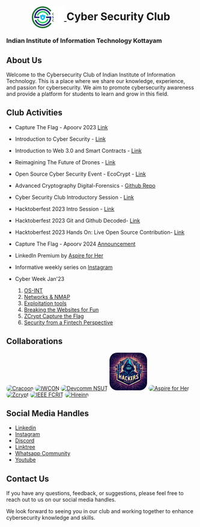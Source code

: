 <h1 align="center">
    <a href="https://github.com/CSYClubIIITK/ClubVault">
        <img src="Logo.png" valign="middle" height="58" alt="CSY logo" />
    </a>
    <span valign="middle">
        Cyber Security Club
    </span>
</h1>

### Indian Institute of Information Technology Kottayam

## About Us

Welcome to the Cybersecurity Club of Indian Institute of Information Technology. This is a place where we share our knowledge, experience, and passion for cybersecurity. We aim to promote cybersecurity awareness and provide a platform for students to learn and grow in this field.

## Club Activities

- Capture The Flag - Apoorv 2023 [Link](https://github.com/CSYClubIIITK/ClubVault/tree/main/Events/Apoorv%20Capture%20The%20Flag'23)
- Introduction to Cyber Security - [Link](https://github.com/CSYClubIIITK/ClubVault/tree/main/Events/Introduction%20to%20Cyber%20Security)
- Introduction to Web 3.0 and Smart Contracts - [Link](https://github.com/CSYClubIIITK/ClubVault/tree/main/Events/Introduction%20to%20Web%203.0%20and%20Smart%20Contracts)
- Reimagining The Future of Drones - [Link](https://github.com/CSYClubIIITK/ClubVault/tree/main/Events/Reimagining%20the%20future%20of%20drones)
- Open Source Cyber Security Event - EcoCrypt - [Link](https://github.com/CSYClubIIITK/ClubVault/tree/main/Events/EcoCrypt)
- Advanced Cryptography Digital-Forensics - [Github Repo](https://github.com/CSYClubIIITK/Advanced-Cryptography-Digital-Forensics)
- Cyber Security Club Introductory Session - [Link](https://github.com/CSYClubIIITK/ClubVault/tree/main/Events/Cyber%20Security%20Club%20Introductory%20Session)
- Hacktoberfest 2023 Intro Session - [Link](https://github.com/CSYClubIIITK/ClubVault/tree/main/Events/Hacktoberfest'23%20Intro%20Session)
- Hacktoberfest 2023 Git and Github Decoded- [Link](https://github.com/CSYClubIIITK/ClubVault/tree/main/Events/Hacktoberfest'23%20Git%20and%20Github%20Decoded)
- Hacktoberfest 2023 Hands On: Live Open Source Contribution- [Link](https://github.com/CSYClubIIITK/ClubVault/tree/main/Events/Hacktoberfest'23%20Hands%20On%20Live%20Open%20Source%20Contribution)
- Capture The Flag - Apoorv 2024 [Announcement](https://github.com/CSYClubIIITK/ClubVault/tree/main/Events/Apoorv%20Capture%20The%20Flag'24)

- LinkedIn Premium by [Aspire for Her](https://www.linkedin.com/posts/csyclub-iiitkottayam_iiitkottayam-cybersecurityclub-aspireforher-activity-7147090435385999360-feKj?utm_source=share&utm_medium=member_android)

- Informative weekly series on [Instagram](https://github.com/CSYClubIIITK/ClubVault/tree/main/Events/Weekly%20Series)

- Cyber Week Jan'23
    1. [OS-INT](Events/Cyber%20Week/os-int)
    2. [Networks & NMAP](Events/Cyber%20Week/networks-and-nmap)
    3. ⁠[Exploitation tools](Events/Cyber%20Week/exploitation-tools)
    4. ⁠[Breaking the Websites for Fun](Events/Cyber%20Week/breaking-the-websites-for-fun)
    5. ⁠[ZCrypt Capture the Flag](Events/Cyber%20Week/capture-the-flag)
    6. [Security from a Fintech Perspective]()


## Collaborations

<a href="https://www.linkedin.com/posts/csyclub-iiitkottayam_cybersecurity-craccon2024-iiitk-activity-7145813534449254400-W5o2?utm_source=share&utm_medium=member_desktop"><img style="border-radius: 20px" src="https://media.licdn.com/dms/image/D5622AQEXt6s8GtRy1A/feedshare-shrink_800/0/1703694707989?e=1710374400&v=beta&t=32WWSjaLEFGmR86fDHxKmVhJaHOxPkuoVuwfPMP1eoE" alt="Cracoon" width="100px"></a> 
<a href="https://www.linkedin.com/posts/csyclub-iiitkottayam_iwcon23-iwcon-communitypartner-activity-7140961881959170048-TqoV?utm_source=share&utm_medium=member_desktop"><img style="border-radius: 20px" src="https://media.licdn.com/dms/image/D560BAQEKuZOcPnrZzA/company-logo_200_200/0/1683831356312/infosec_writeups_logo?e=1715212800&v=beta&t=YyQdJ7mO9t4h6YbT4iHfEfUM4Vh21gUNB6cdHJplzoU" alt="IWCON" width="100px"></a> 
<a href="https://devcomm.international/"><img style="border-radius: 20px" src="https://devcomm.international/static/media/DevcommLogo.219fdf70c675c94ce9ba.png?w=20" alt="Devcomm NSUT" width="100px"></a> 
<a href="https://www.linkedin.com/company/hackershideoutx/"><img style="border-radius: 20px" src="./logos/hideout.jpeg" alt="Hacker's Hideout" width="100px"></a>
<a href="https://www.linkedin.com/posts/csyclub-iiitkottayam_iiitkottayam-cybersecurityclub-aspireforher-activity-7147090435385999360-feKj?utm_source=share&utm_medium=member_desktop"><img style="border-radius: 20px" src="https://aspireforher.com/wp-content/uploads/2021/08/Aspire-For-Her-logo-3.png" alt="Aspire for Her" width="100px"></a>
<a href="https://www.zcrypt.cloud/"><img style="border-radius: 20px" src="https://www.zcrypt.cloud/images-event/logo.svg" alt="Zcrypt" width="100px"></a>
<a href="https://www.linkedin.com/company/ieee-fcrit/?originalSubdomain=in"><img style="border-radius: 20px" src="https://media.licdn.com/dms/image/D4D0BAQE9qwkT4RNtMA/company-logo_200_200/0/1702558416271?e=1715212800&v=beta&t=6gr2D6GlRCodGlgVNrJj2Sk-nzDO_jJ5DXoVesY4AGQ" alt="IEEE FCRIT" width="100px"></a>
<a href="https://www.linkedin.com/company/hireinncoin/about/"><img style="border-radius: 20px" src="https://media.licdn.com/dms/image/D4D0BAQGUWfycaOWMKQ/company-logo_200_200/0/1699002981775?e=1715212800&v=beta&t=C-z33XTM1NdeuxAczNtCDnMsslSoDJDOGoSqQpZAPd8" alt="Hireinn" width="100px"></a>


## Social Media Handles

- [Linkedin](https://www.linkedin.com/company/csyclub-iiitkottayam/)
- [Instagram](https://instagram.com/csyclub_iiitkottayam?igshid=ZWIzMWE5ZmU3Zg==)
- [Discord](https://discord.gg/ZbqsQRrdtx)
- [Linktree](https://linktr.ee/csyclub_iiitk)
- [Whatsapp Community](https://chat.whatsapp.com/DXZ0WkgqWYXEYj5jtVaa8h)
- [Youtube](https://www.youtube.com/@CyberSecurityClub-IIITK)



## Contact Us

If you have any questions, feedback, or suggestions, please feel free to reach out to us on our social media handles.

We look forward to seeing you in our club and working together to enhance cybersecurity knowledge and skills.

<!-- MARKDOWN LINKS & IMAGES -->
<!-- https://www.markdownguide.org/basic-syntax/#reference-style-links -->
[hackers-hideout]: /logos/hideout.jpeg
[hackers-hideout-url]: https://www.linkedin.com/company/hackershideoutx/

[devcom-nsut]: https://devcomm.international/static/media/DevcommLogo.219fdf70c675c94ce9ba.png?w=20
[devcom-nsut-url]: https://devcomm.international/
